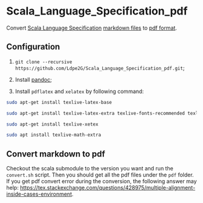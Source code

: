 # Scala_Language_Specification_pdf
Convert [Scala Language Specification](https://www.scala-lang.org/files/archive/spec/2.13/) [markdown files](https://github.com/scala/scala/tree/2.13.x/spec) to [pdf format](https://gist.github.com/justincbagley/ec0a6334cc86e854715e459349ab1446).

## Configuration

1. `git clone --recursive https://github.com/Ldpe2G/Scala_Language_Specification_pdf.git`;

2. Install [pandoc](https://pandoc.org/installing.html#linux);

3. Install `pdflatex` and `xelatex` by following command:

```bash
sudo apt-get install texlive-latex-base

sudo apt-get install texlive-latex-extra texlive-fonts-recommended texlive-fonts-extra

sudo apt-get install texlive-xetex

sudo apt install texlive-math-extra
```

## Convert markdown to pdf

Checkout the scala submodule to the version you want and run the `convert.sh` script. Then you should get all the pdf files under the `pdf` folder. If you get pdf convert error during the conversion, the following answer may help:
https://tex.stackexchange.com/questions/428975/multiple-alignment-inside-cases-environment.

